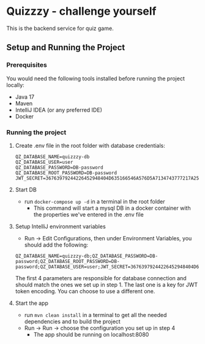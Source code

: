 # Quizzzy - challenge yourself

This is the backend service for quiz game.

## Setup and Running the Project

### Prerequisites

You would need the following tools installed before running the project locally:

- Java 17
- Maven
- IntelliJ IDEA (or any preferred IDE)
- Docker

### Running the project

1. Create .env file in the root folder with database credentials:
   ```
   QZ_DATABASE_NAME=quizzzy-db
   QZ_DATABASE_USER=user
   QZ_DATABASE_PASSWORD=DB-password
   QZ_DATABASE_ROOT_PASSWORD=DB-password
   JWT_SECRET=36763979244226452948404D635166546A576D5A7134743777217A25432A462D
   ```
2. Start DB
    - run `docker-compose up -d` in a terminal in the root folder
        - This command will start a mysql DB in a docker container with the properties we've entered in the .env file
3. Setup IntelliJ environment variables
    - Run -> Edit Configurations, then under Environment Variables, you should add the following:
   ```
   QZ_DATABASE_NAME=quizzzy-db;QZ_DATABASE_PASSWORD=DB-password;QZ_DATABASE_ROOT_PASSWORD=DB-password;QZ_DATABASE_USER=user;JWT_SECRET=36763979244226452948404D635166546A576D5A7134743777217A25432A462D
   ```
   The first 4 parameters are responsible for database connection and should match the ones we set up in
   step 1. The
   last one is a key for JWT token encoding. You can choose to use a different one.

4. Start the app
    - run `mvn clean install` in a terminal to get all the needed dependencies and to build the project
    - Run -> Run -> choose the configuration you set up in step 4
        - The app should be running on localhost:8080

